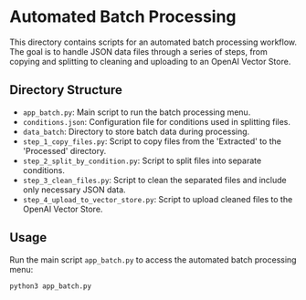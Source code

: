 # Automated Batch Processing

This directory contains scripts for an automated batch processing workflow. The goal is to handle JSON data files through a series of steps, from copying and splitting to cleaning and uploading to an OpenAI Vector Store.

## Directory Structure

- `app_batch.py`: Main script to run the batch processing menu.
- `conditions.json`: Configuration file for conditions used in splitting files.
- `data_batch`: Directory to store batch data during processing.
- `step_1_copy_files.py`: Script to copy files from the 'Extracted' to the 'Processed' directory.
- `step_2_split_by_condition.py`: Script to split files into separate conditions.
- `step_3_clean_files.py`: Script to clean the separated files and include only necessary JSON data.
- `step_4_upload_to_vector_store.py`: Script to upload cleaned files to the OpenAI Vector Store.

## Usage

Run the main script `app_batch.py` to access the automated batch processing menu:

```bash
python3 app_batch.py
